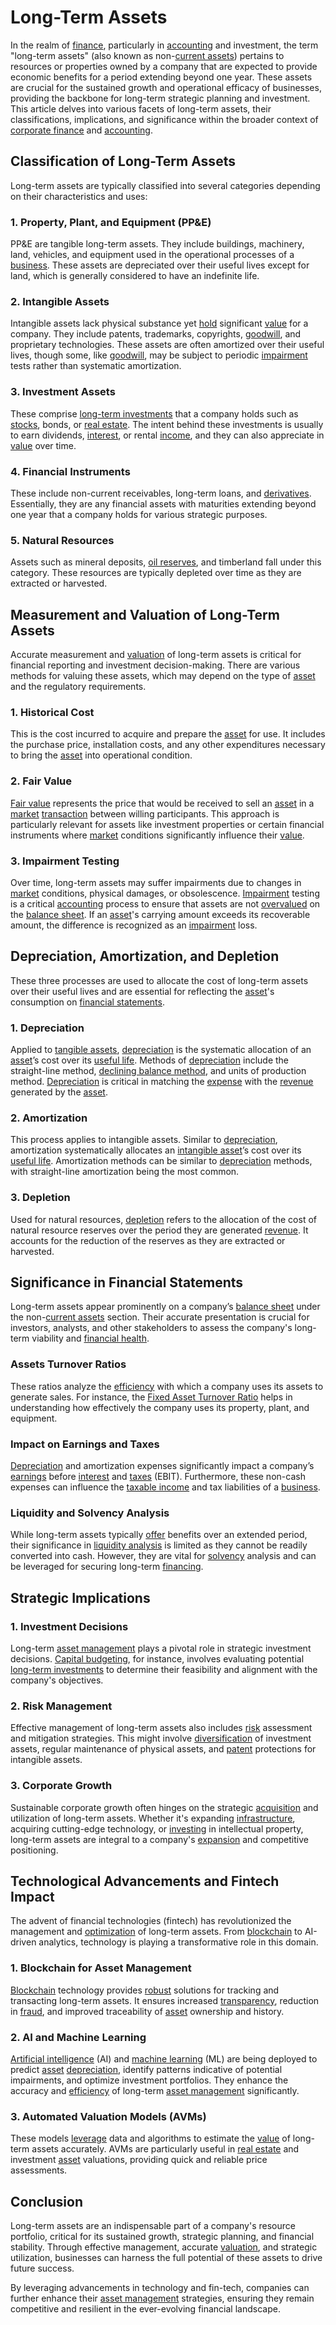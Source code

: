 # Long-Term Assets

In the realm of [finance](../f/finance.md), particularly in [accounting](../a/accounting.md) and investment, the term "long-term assets" (also known as non-[current assets](../c/current_assets.md)) pertains to resources or properties owned by a company that are expected to provide economic benefits for a period extending beyond one year. These assets are crucial for the sustained growth and operational efficacy of businesses, providing the backbone for long-term strategic planning and investment. This article delves into various facets of long-term assets, their classifications, implications, and significance within the broader context of [corporate finance](../c/corporate_finance.md) and [accounting](../a/accounting.md).

## Classification of Long-Term Assets

Long-term assets are typically classified into several categories depending on their characteristics and uses:

### 1. **Property, Plant, and Equipment (PP&E)**
PP&E are tangible long-term assets. They include buildings, machinery, land, vehicles, and equipment used in the operational processes of a [business](../b/business.md). These assets are depreciated over their useful lives except for land, which is generally considered to have an indefinite life.

### 2. **Intangible Assets**
Intangible assets lack physical substance yet [hold](../h/hold.md) significant [value](../v/value.md) for a company. They include patents, trademarks, copyrights, [goodwill](../g/goodwill.md), and proprietary technologies. These assets are often amortized over their useful lives, though some, like [goodwill](../g/goodwill.md), may be subject to periodic [impairment](../i/impairment.md) tests rather than systematic amortization.

### 3. **Investment Assets**
These comprise [long-term investments](../l/long-term_investments.md) that a company holds such as [stocks](../s/stock.md), bonds, or [real estate](../r/real_estate.md). The intent behind these investments is usually to earn dividends, [interest](../i/interest.md), or rental [income](../i/income.md), and they can also appreciate in [value](../v/value.md) over time.

### 4. **Financial Instruments**
These include non-current receivables, long-term loans, and [derivatives](../d/derivatives.md). Essentially, they are any financial assets with maturities extending beyond one year that a company holds for various strategic purposes.

### 5. **Natural Resources**
Assets such as mineral deposits, [oil reserves](../o/oil_reserves.md), and timberland fall under this category. These resources are typically depleted over time as they are extracted or harvested.

## Measurement and Valuation of Long-Term Assets

Accurate measurement and [valuation](../v/valuation.md) of long-term assets is critical for financial reporting and investment decision-making. There are various methods for valuing these assets, which may depend on the type of [asset](../a/asset.md) and the regulatory requirements.

### **1. Historical Cost**
This is the cost incurred to acquire and prepare the [asset](../a/asset.md) for use. It includes the purchase price, installation costs, and any other expenditures necessary to bring the [asset](../a/asset.md) into operational condition.

### **2. Fair Value**
[Fair value](../f/fair_value.md) represents the price that would be received to sell an [asset](../a/asset.md) in a [market](../m/market.md) [transaction](../t/transaction.md) between willing participants. This approach is particularly relevant for assets like investment properties or certain financial instruments where [market](../m/market.md) conditions significantly influence their [value](../v/value.md).

### **3. Impairment Testing**
Over time, long-term assets may suffer impairments due to changes in [market](../m/market.md) conditions, physical damages, or obsolescence. [Impairment](../i/impairment.md) testing is a critical [accounting](../a/accounting.md) process to ensure that assets are not [overvalued](../o/overvalued.md) on the [balance sheet](../b/balance_sheet.md). If an [asset](../a/asset.md)'s carrying amount exceeds its recoverable amount, the difference is recognized as an [impairment](../i/impairment.md) loss.

## Depreciation, Amortization, and Depletion

These three processes are used to allocate the cost of long-term assets over their useful lives and are essential for reflecting the [asset](../a/asset.md)'s consumption on [financial statements](../f/financial_statements.md).

### **1. Depreciation**
Applied to [tangible assets](../t/tangible_asset.md), [depreciation](../d/depreciation.md) is the systematic allocation of an [asset](../a/asset.md)’s cost over its [useful life](../u/useful_life.md). Methods of [depreciation](../d/depreciation.md) include the straight-line method, [declining balance method](../d/declining_balance_method.md), and units of production method. [Depreciation](../d/depreciation.md) is critical in matching the [expense](../e/expense.md) with the [revenue](../r/revenue.md) generated by the [asset](../a/asset.md).

### **2. Amortization**
This process applies to intangible assets. Similar to [depreciation](../d/depreciation.md), amortization systematically allocates an [intangible asset](../i/intangible_asset.md)’s cost over its [useful life](../u/useful_life.md). Amortization methods can be similar to [depreciation](../d/depreciation.md) methods, with straight-line amortization being the most common.

### **3. Depletion**
Used for natural resources, [depletion](../d/depletion.md) refers to the allocation of the cost of natural resource reserves over the period they are generated [revenue](../r/revenue.md). It accounts for the reduction of the reserves as they are extracted or harvested.

## Significance in Financial Statements

Long-term assets appear prominently on a company’s [balance sheet](../b/balance_sheet.md) under the non-[current assets](../c/current_assets.md) section. Their accurate presentation is crucial for investors, analysts, and other stakeholders to assess the company's long-term viability and [financial health](../f/financial_health.md).

### **Assets Turnover Ratios**
These ratios analyze the [efficiency](../e/efficiency.md) with which a company uses its assets to generate sales. For instance, the [Fixed Asset Turnover Ratio](../f/fixed_asset_turnover_ratio.md) helps in understanding how effectively the company uses its property, plant, and equipment.

### **Impact on Earnings and Taxes**
[Depreciation](../d/depreciation.md) and amortization expenses significantly impact a company’s [earnings](../e/earnings.md) before [interest](../i/interest.md) and [taxes](../t/taxes.md) (EBIT). Furthermore, these non-cash expenses can influence the [taxable income](../t/taxable_income.md) and tax liabilities of a [business](../b/business.md).

### **Liquidity and Solvency Analysis**
While long-term assets typically [offer](../o/offer.md) benefits over an extended period, their significance in [liquidity analysis](../l/liquidity_analysis.md) is limited as they cannot be readily converted into cash. However, they are vital for [solvency](../s/solvency.md) analysis and can be leveraged for securing long-term [financing](../f/financing.md).

## Strategic Implications

### **1. Investment Decisions**
Long-term [asset management](../a/asset_management.md) plays a pivotal role in strategic investment decisions. [Capital budgeting](../c/capital_budgeting.md), for instance, involves evaluating potential [long-term investments](../l/long-term_investments.md) to determine their feasibility and alignment with the company's objectives.

### **2. Risk Management**
Effective management of long-term assets also includes [risk](../r/risk.md) assessment and mitigation strategies. This might involve [diversification](../d/diversification.md) of investment assets, regular maintenance of physical assets, and [patent](../p/patent.md) protections for intangible assets.

### **3. Corporate Growth**
Sustainable corporate growth often hinges on the strategic [acquisition](../a/acquisition.md) and utilization of long-term assets. Whether it's expanding [infrastructure](../i/infrastructure.md), acquiring cutting-edge technology, or [investing](../i/investing.md) in intellectual property, long-term assets are integral to a company's [expansion](../e/expansion.md) and competitive positioning.

## Technological Advancements and Fintech Impact

The advent of financial technologies (fintech) has revolutionized the management and [optimization](../o/optimization.md) of long-term assets. From [blockchain](../b/blockchain_in_trading.md) to AI-driven analytics, technology is playing a transformative role in this domain.

### **1. Blockchain for Asset Management**
[Blockchain](../b/blockchain_in_trading.md) technology provides [robust](../r/robust.md) solutions for tracking and transacting long-term assets. It ensures increased [transparency](../t/transparency.md), reduction in [fraud](../f/fraud.md), and improved traceability of [asset](../a/asset.md) ownership and history.

### **2. AI and Machine Learning**
[Artificial intelligence](../a/artificial_intelligence_in_trading.md) (AI) and [machine learning](../m/machine_learning.md) (ML) are being deployed to predict [asset](../a/asset.md) [depreciation](../d/depreciation.md), identify patterns indicative of potential impairments, and optimize investment portfolios. They enhance the accuracy and [efficiency](../e/efficiency.md) of long-term [asset management](../a/asset_management.md) significantly.

### **3. Automated Valuation Models (AVMs)**
These models [leverage](../l/leverage.md) data and algorithms to estimate the [value](../v/value.md) of long-term assets accurately. AVMs are particularly useful in [real estate](../r/real_estate.md) and investment [asset](../a/asset.md) valuations, providing quick and reliable price assessments.

## Conclusion

Long-term assets are an indispensable part of a company's resource portfolio, critical for its sustained growth, strategic planning, and financial stability. Through effective management, accurate [valuation](../v/valuation.md), and strategic utilization, businesses can harness the full potential of these assets to drive future success. 

By leveraging advancements in technology and fin-tech, companies can further enhance their [asset management](../a/asset_management.md) strategies, ensuring they remain competitive and resilient in the ever-evolving financial landscape.